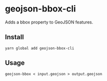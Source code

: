 # geojson-bbox-cli

Adds a bbox property to GeoJSON features.

## Install

    yarn global add geojson-bbox-cli

## Usage

    geojson-bbox < input.geojson > output.geojson
